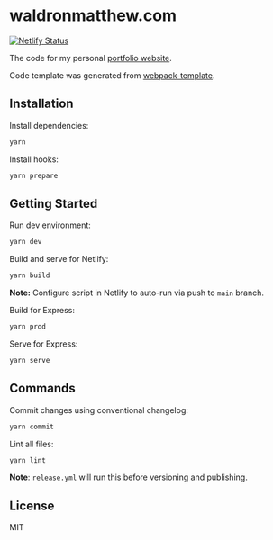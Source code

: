 # waldronmatthew.com

[![Netlify Status](https://api.netlify.com/api/v1/badges/d78b85f5-0cf2-4525-acb8-bef8f6f560be/deploy-status)](https://app.netlify.com/sites/waldronmatthew/deploys)

The code for my personal [portfolio website](https://www.waldronmatthew.com).

Code template was generated from [webpack-template](https://github.com/waldronmatt/webpack-template).

## Installation

Install dependencies:

```bash
yarn
```

Install hooks:

```bash
yarn prepare
```

## Getting Started

Run dev environment:

```bash
yarn dev
```

Build and serve for Netlify:

```bash
yarn build
```

**Note:** Configure script in Netlify to auto-run via push to `main` branch.

Build for Express:

```bash
yarn prod
```

Serve for Express:

```bash
yarn serve
```

## Commands

Commit changes using conventional changelog:

```bash
yarn commit
```

Lint all files:

```bash
yarn lint
```

**Note**: `release.yml` will run this before versioning and publishing.

## License

MIT
